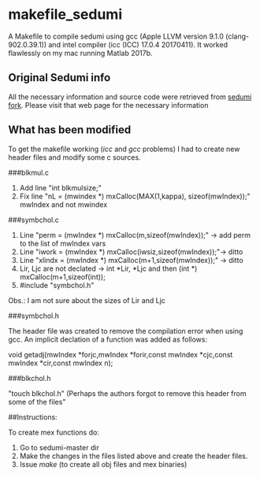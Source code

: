 # makefile_sedumi

A Makefile to compile sedumi using gcc (Apple LLVM version 9.1.0 (clang-902.0.39.1)) and intel compiler (icc (ICC) 17.0.4 20170411). It worked flawlessly on my mac running Matlab 2017b.   

## Original Sedumi info

All the necessary information and source code were retrieved from [sedumi fork](https://github.com/sqlp/sedumi/). Please visit that web page for the necessary information

## What has been modified

To get the makefile working (*icc* and *gcc* problems) I had to create new header files and modify some c sources.  

###blkmul.c

1. Add line "int blkmulsize;"
2. Fix line "nL = (mwindex *) mxCalloc(MAX(1,kappa), sizeof(mwIndex));" mwIndex and not mwindex
 
###symbchol.c

1. Line "perm   = (mwIndex *) mxCalloc(m,sizeof(mwIndex));" -> add perm to the list of mwIndex vars
2. Line "iwork = (mwIndex *) mxCalloc(iwsiz,sizeof(mwIndex));"-> ditto
3. Line "xlindx = (mwIndex *) mxCalloc(m+1,sizeof(mwIndex));" -> ditto
4. Lir, Ljc are not declated -> int *Lir, *Ljc and then (int *) mxCalloc(m+1,sizeof(int));
5. \#include "symbchol.h"

Obs.:  I am not sure about the sizes of Lir and Ljc

###symbchol.h 

The header file was created to remove the compilation error when using gcc.  An implicit declation of a function was added as follows:

void getadj(mwIndex \*forjc,mwIndex \*forir,const mwIndex \*cjc,const mwIndex \*cir,const mwIndex n);

###blkchol.h
 
"touch blkchol.h"  (Perhaps the authors forgot to remove this header from some of the files"
 
##Instructions:

To create mex functions do: 

1. Go to sedumi-master dir
2. Make the changes in the files listed above and create the header files.
3. Issue *make* (to create all obj files and mex binaries) 
